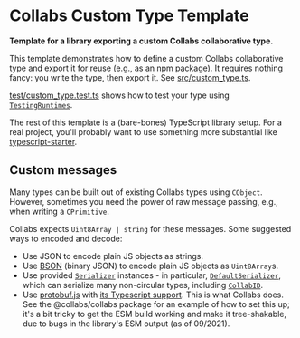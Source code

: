 # Collabs Custom Type Template

**Template for a library exporting a custom Collabs collaborative type.**

This template demonstrates how to define a custom Collabs collaborative type and export it for reuse (e.g., as an npm package). It requires nothing fancy: you write the type, then export it. See [src/custom_type.ts](./src/custom_type.ts).

[test/custom_type.test.ts](./test/custom_type.test.ts) shows how to test your type using [`TestingRuntimes`](https://collabs.readthedocs.io/en/latest/api/collabs/classes/TestingRuntimes.html).

The rest of this template is a (bare-bones) TypeScript library setup. For a real project, you'll probably want to use something more substantial like [typescript-starter](https://github.com/bitjson/typescript-starter).

## Custom messages

Many types can be built out of existing Collabs types using `CObject`. However, sometimes you need the power of raw message passing, e.g., when writing a `CPrimitive`.

Collabs expects `Uint8Array | string` for these messages. Some suggested ways to encoded and decode:

- Use JSON to encode plain JS objects as strings.
- Use [BSON](https://www.npmjs.com/package/bson) (binary JSON) to encode plain JS objects as `Uint8Array`s.
- Use provided [`Serializer`](https://collabs.readthedocs.io/en/latest/api/core/interfaces/Serializer.html) instances - in particular, [`DefaultSerializer`](https://collabs.readthedocs.io/en/latest/api/collabs/classes/DefaultSerializer.html), which can serialize many non-circular types, including [`CollabID`](https://collabs.readthedocs.io/en/latest/api/collabs/modules.html#CollabID).
- Use [protobuf.js](https://github.com/protobufjs/protobuf.js) with [its Typescript support](https://github.com/protobufjs/protobuf.js#usage-with-typescript). This is what Collabs does. See the @collabs/collabs package for an example of how to set this up; it's a bit tricky to get the ESM build working and make it tree-shakable, due to bugs in the library's ESM output (as of 09/2021).
